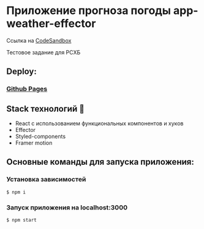 # Приложение прогноза погоды app-weather-effector

Ссылка на [CodeSandbox](https://codesandbox.io/s/github/RayFreedom88/app-weather-effector)

Тестовое задание для РСХБ

## Deploy:

### [Github Pages](https://rayfreedom88.github.io/app-weather-effector/)

## Stack технологий 🤖
* React с использованием функциональных компонентов и хуков
* Effector
* Styled-components
* Framer motion


## Основные команды для запуска приложения:
### Установка зависимостей
    $ npm i
### Запуск приложения на localhost:3000
    $ npm start
